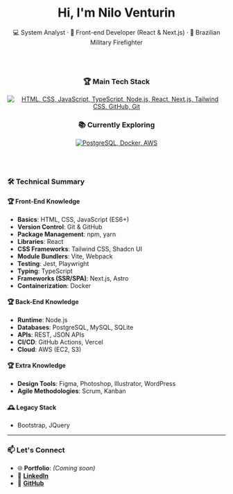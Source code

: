 <h1 align="center">Hi, I'm Nilo Venturin</h1>

<p align="center">
  💻 System Analyst · 🧠 Front-end Developer (React & Next.js) · 🚒 Brazilian Military Firefighter
</p>

<br/><br/>

<h3 align="center">🏆 Main Tech Stack</h3>
<p align="center">
  <a href="https://skillicons.dev">
    <img src="https://skillicons.dev/icons?i=html,css,js,ts,nodejs,react,next,tailwind,github,git" alt="HTML, CSS, JavaScript, TypeScript, Node.js, React, Next.js, Tailwind CSS, GitHub, Git" />
  </a>
</p>

<h3 align="center">📚 Currently Exploring</h3>
<p align="center">
  <a href="https://skillicons.dev">
    <img src="https://skillicons.dev/icons?i=postgresql,docker,aws" alt="PostgreSQL, Docker, AWS" />
  </a>
</p>

<br/><br/>

### 🛠️ Technical Summary

#### 🏆 Front-End Knowledge
- **Basics**: HTML, CSS, JavaScript (ES6+)
- **Version Control**: Git & GitHub
- **Package Management**: npm, yarn
- **Libraries**: React
- **CSS Frameworks**: Tailwind CSS, Shadcn UI
- **Module Bundlers**: Vite, Webpack
- **Testing**: Jest, Playwright
- **Typing**: TypeScript
- **Frameworks (SSR/SPA)**: Next.js, Astro
- **Containerization**: Docker

#### 🏆 Back-End Knowledge
- **Runtime**: Node.js
- **Databases**: PostgreSQL, MySQL, SQLite
- **APIs**: REST, JSON APIs
- **CI/CD**: GitHub Actions, Vercel
- **Cloud**: AWS (EC2, S3)

#### 🏆 Extra Knowledge
- **Design Tools**: Figma, Photoshop, Illustrator, WordPress
- **Agile Methodologies**: Scrum, Kanban

#### 🕰️ Legacy Stack
- Bootstrap, JQuery

---

### 📫 Let's Connect

- 🌐 **Portfolio**: *(Coming soon)*  
- 💼 [**LinkedIn**](https://www.linkedin.com/in/dev-nilo)  
- 🧠 [**GitHub**](https://github.com/dev-nilo)
